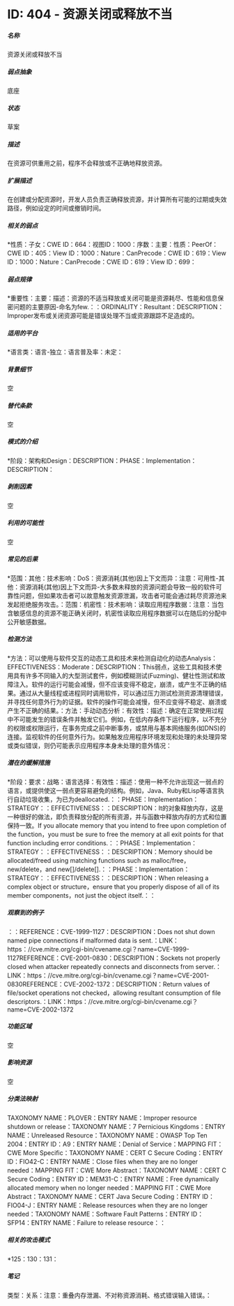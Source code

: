 # ID: 404 - 资源关闭或释放不当
<h5>名称</h5>资源关闭或释放不当
<h5>弱点抽象</h5>底座
<h5>状态</h5>草案
<h5>描述</h5>在资源可供重用之前，程序不会释放或不正确地释放资源。
<h5>扩展描述</h5>在创建或分配资源时，开发人员负责正确释放资源，并计算所有可能的过期或失效路径，例如设定的时间或撤销时间。
<h5>相关的弱点</h5>*性质：子女：CWE ID：664：视图ID：1000：序数：主要：性质：PeerOf：CWE ID：405：View ID：1000：Nature：CanPrecode：CWE ID：619：View ID：1000：Nature：CanPrecode：CWE ID：619：View ID：699：
<h5>弱点规律</h5>*重要性：主要：描述：资源的不适当释放或关闭可能是资源耗尽、性能和信息保密问题的主要原因-命名为few.：：ORDINALITY：Resultant：DESCRIPTION：Improper发布或关闭资源可能是错误处理不当或资源跟踪不足造成的。
<h5>适用的平台</h5>*语言类：语言-独立：语言普及率：未定：
<h5>背景细节</h5>空
<h5>替代条款</h5>空
<h5>模式的介绍</h5>*阶段：架构和Design：DESCRIPTION：PHASE：Implementation：DESCRIPTION：
<h5>剥削因素</h5>空
<h5>利用的可能性</h5>空
<h5>常见的后果</h5>*范围：其他：技术影响：DoS：资源消耗(其他)因上下文而异：注意：可用性-其他：资源消耗(其他)因上下文而异-大多数未释放的资源问题会导致一般的软件可靠性问题，但如果攻击者可以故意触发资源泄漏，攻击者可能会通过耗尽资源池来发起拒绝服务攻击。：范围：机密性：技术影响：读取应用程序数据：注意：当包含敏感信息的资源不能正确关闭时，机密性读取应用程序数据可以在随后的分配中公开敏感数据。
<h5>检测方法</h5>*方法：可以使用与软件交互的动态工具和技术来检测自动化的动态Analysis：EFFECTIVENESS：Moderate：DESCRIPTION：This弱点，这些工具和技术使用具有许多不同输入的大型测试套件，例如模糊测试(Fuzming)、健壮性测试和故障注入。软件的运行可能会减慢，但不应该变得不稳定，崩溃，或产生不正确的结果。通过从大量线程或进程同时调用软件，可以通过压力测试检测资源清理错误，并寻找任何意外行为的证据。软件的操作可能会减慢，但不应变得不稳定、崩溃或产生不正确的结果。：方法：手动动态分析：有效性：描述：确定在正常使用过程中不可能发生的错误条件并触发它们。例如，在低内存条件下运行程序，以不充分的权限或权限运行，在事务完成之前中断事务，或禁用与基本网络服务(如DNS)的连接。监视软件的任何意外行为。如果触发应用程序环境发现和处理的未处理异常或类似错误，则仍可能表示应用程序本身未处理的意外情况：
<h5>潜在的缓解措施</h5>*阶段：要求：战略：语言选择：有效性：描述：使用一种不允许出现这一弱点的语言，或提供使这一弱点更容易避免的结构。例如，Java、Ruby和Lisp等语言执行自动垃圾收集，为已为deallocated.：：PHASE：Implementation：STRATEGY：：EFFECTIVENESS：：DESCRIPTION：It的对象释放内存，这是一种很好的做法，即负责释放分配的所有资源，并与函数中释放内存的方式和位置保持一致。If you allocate memory that you intend to free upon completion of the function，you must be sure to free the memory at all exit points for that function including error conditions.：：PHASE：Implementation：STRATEGY：：EFFECTIVENESS：：DESCRIPTION：Memory should be allocated/freed using matching functions such as malloc/free，new/delete，and new[]/delete[].：：PHASE：Implementation：STRATEGY：：EFFECTIVENESS：：DESCRIPTION：When releasing a complex object or structure，ensure that you properly dispose of all of its member components，not just the object itself.：：
<h5>观察到的例子</h5>：：REFERENCE：CVE-1999-1127：DESCRIPTION：Does not shut down named pipe connections if malformed data is sent.：LINK：https：//cve.mitre.org/cgi-bin/cvename.cgi？name=CVE-1999-1127REFERENCE：CVE-2001-0830：DESCRIPTION：Sockets not properly closed when attacker repeatedly connects and disconnects from server.：LINK：https：//cve.mitre.org/cgi-bin/cvename.cgi？name=CVE-2001-0830REFERENCE：CVE-2002-1372：DESCRIPTION：Return values of file/socket operations not checked，allowing resultant consumption of file descriptors.：LINK：https：//cve.mitre.org/cgi-bin/cvename.cgi？name=CVE-2002-1372
<h5>功能区域</h5>空
<h5>影响资源</h5>空
<h5>分类法映射</h5>TAXONOMY NAME：PLOVER：ENTRY NAME：Improper resource shutdown or release：TAXONOMY NAME：7 Pernicious Kingdoms：ENTRY NAME：Unreleased Resource：TAXONOMY NAME：OWASP Top Ten 2004：ENTRY ID：A9：ENTRY NAME：Denial of Service：MAPPING FIT：CWE More Specific：TAXONOMY NAME：CERT C Secure Coding：ENTRY ID：FIO42-C：ENTRY NAME：Close files when they are no longer needed：MAPPING FIT：CWE More Abstract：TAXONOMY NAME：CERT C Secure Coding：ENTRY ID：MEM31-C：ENTRY NAME：Free dynamically allocated memory when no longer needed：MAPPING FIT：CWE More Abstract：TAXONOMY NAME：CERT Java Secure Coding：ENTRY ID：FIO04-J：ENTRY NAME：Release resources when they are no longer needed：TAXONOMY NAME：Software Fault Patterns：ENTRY ID：SFP14：ENTRY NAME：Failure to release resource：：
<h5>相关的攻击模式</h5>*125：130：131：
<h5>笔记</h5>类型：关系：注意：重叠内存泄漏、不对称资源消耗、格式错误输入错误。：

